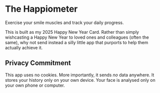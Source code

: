 # The Happiometer
Exercise your smile muscles and track your daily progress.

This is built as my 2025 Happy New Year Card.
Rather than simply wishcasting a Happy New Year to loved ones and colleagues (often the same), 
why not send instead a silly little app that purports to help them actually achieve it.


## Privacy Commitment
This app uses no cookies. More importantly, it sends _no_ data anywhere.
It stores your history only on your own device.
Your face is analysed only on your own phone or computer.

